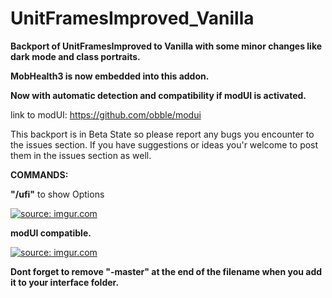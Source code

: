 # UnitFramesImproved_Vanilla
<b>Backport of UnitFramesImproved to Vanilla with some minor changes like dark mode and class portraits.</b>

<b>MobHealth3 is now embedded into this addon.</b>

<b>Now with automatic detection and compatibility if modUI is activated.</b>

link to modUI: https://github.com/obble/modui

This backport is in Beta State so please report any bugs you encounter to the issues section.
If you have suggestions or ideas you'r welcome to post them in the issues section as well.

<b>COMMANDS: </b>

<b>"/ufi"</b> to show Options

<a href="http://imgur.com/PH1xDmg"><img src="http://i.imgur.com/PH1xDmg.png" title="source: imgur.com" /></a>

<b>modUI compatible.</b>

<a href="http://imgur.com/XPWg6IU"><img src="http://i.imgur.com/XPWg6IU.png" title="source: imgur.com" /></a>

<b>Dont forget to remove "-master" at the end of the filename when you add it to your interface folder.</b>

